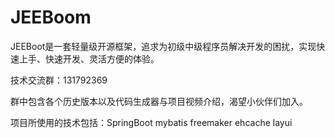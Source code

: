 
# JEEBoom
JEEBoot是一套轻量级开源框架，追求为初级中级程序员解决开发的困扰，实现快速上手、快速开发、灵活方便的体验。

技术交流群：131792369

群中包含各个历史版本以及代码生成器与项目视频介绍，渴望小伙伴们加入。

项目所使用的技术包括：SpringBoot mybatis freemaker ehcache layui
